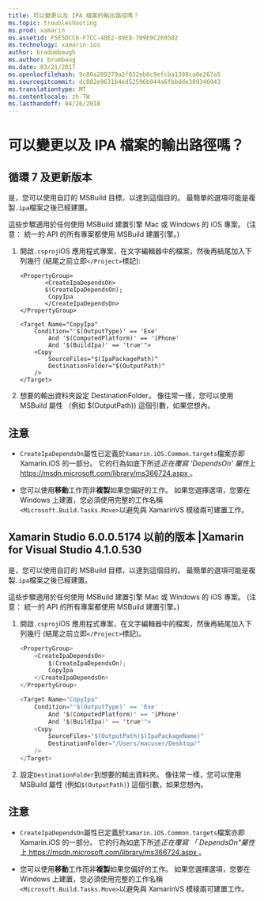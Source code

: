 ```yaml
---
title: 可以變更以及 IPA 檔案的輸出路徑嗎？
ms.topic: troubleshooting
ms.prod: xamarin
ms.assetid: F5E5DCC6-F7CC-48E2-89E8-709E9C269502
ms.technology: xamarin-ios
author: bradumbaugh
ms.author: brumbaug
ms.date: 03/21/2017
ms.openlocfilehash: 9c80a209279a2f032eb6c9efcba1398ca0e267a5
ms.sourcegitcommit: dc882e9631b4ed52596b944a6fbbdde309346943
ms.translationtype: MT
ms.contentlocale: zh-TW
ms.lasthandoff: 04/26/2018
---
```

# <a name="can-i-change-the-output-path-of-the-ipa-file"></a>可以變更以及 IPA 檔案的輸出路徑嗎？

## <a name="for-cycle-7-and-higher"></a>循環 7 及更新版本
是，您可以使用自訂的 MSBuild 目標，以達到這個目的。 最簡單的選項可能是複製`.ipa`檔案之後已經建置。

這些步驟適用於任何使用 MSBuild 建置引擎 Mac 或 Windows 的 iOS 專案。 (注意： 統一的 API 的所有專案都使用 MSBuild 建置引擎。)

1. 開啟`.csproj`iOS 應用程式專案，在文字編輯器中的檔案，然後再結尾加入下列幾行 (結尾之前立即`</Project>`標記):
    
    ```
    <PropertyGroup>
           <CreateIpaDependsOn>
           $(CreateIpaDependsOn);
            CopyIpa
           </CreateIpaDependsOn>
    </PropertyGroup>
    
    <Target Name="CopyIpa"
        Condition="'$(OutputType)' == 'Exe'
            And '$(ComputedPlatform)' == 'iPhone'
            And '$(BuildIpa)' == 'true'">
        <Copy
            SourceFiles="$(IpaPackagePath)"
            DestinationFolder="$(OutputPath)"
        />
    </Target>
    ```

2. 想要的輸出資料夾設定 DestinationFolder。 像往常一樣，您可以使用 MSBuild 屬性 （例如 $(OutputPath)) 這個引數，如果您想內。

## <a name="notes"></a>注意
- `CreateIpaDependsOn`屬性已定義於`Xamarin.iOS.Common.targets`檔案亦即 Xamarin.iOS 的一部分。 它的行為如底下所述*正在覆寫 'DependsOn' 屬性*上[ https://msdn.microsoft.com/library/ms366724.aspx ](https://msdn.microsoft.com/library/ms366724.aspx)。

- 您可以使用**移動**工作而非**複製**如果您偏好的工作。 如果您選擇選項，您要在 Windows 上建置，您必須使用完整的工作名稱`<Microsoft.Build.Tasks.Move>`以避免與 XamarinVS 模稜兩可建置工作。

## <a name="for-versions-before-xamarin-studio-6005174--xamarin-for-visual-studio-410530"></a>Xamarin Studio 6.0.0.5174 以前的版本 |Xamarin for Visual Studio 4.1.0.530

是，您可以使用自訂的 MSBuild 目標，以達到這個目的。 最簡單的選項可能是複製`.ipa`檔案之後已經建置。

這些步驟適用於任何使用 MSBuild 建置引擎 Mac 或 Windows 的 iOS 專案。 (注意： 統一的 API 的所有專案都使用 MSBuild 建置引擎。)

1. 開啟`.csproj`iOS 應用程式專案，在文字編輯器中的檔案，然後再結尾加入下列幾行 (結尾之前立即`</Project>`標記)。

    ```csharp
    <PropertyGroup>
        <CreateIpaDependsOn>
            $(CreateIpaDependsOn);
            CopyIpa
        </CreateIpaDependsOn>
    </PropertyGroup>
    
    <Target Name="CopyIpa"
        Condition="'$(OutputType)' == 'Exe'
            And '$(ComputedPlatform)' == 'iPhone'
            And '$(BuildIpa)' == 'true'">
        <Copy
            SourceFiles="$(OutputPath)$(IpaPackageName)"
            DestinationFolder="/Users/macuser/Desktop/"
        />
    </Target>
    ```

2. 設定`DestinationFolder`到想要的輸出資料夾。 像往常一樣，您可以使用 MSBuild 屬性 (例如`$(OutputPath)`) 這個引數，如果您想內。

## <a name="notes"></a>注意
- `CreateIpaDependsOn`屬性已定義於`Xamarin.iOS.Common.targets`檔案亦即 Xamarin.iOS 的一部分。 它的行為如底下所述*正在覆寫 「 DependsOn"屬性*上[ https://msdn.microsoft.com/library/ms366724.aspx ](https://msdn.microsoft.com/library/ms366724.aspx)。

- 您可以使用**移動**工作而非**複製**如果您偏好的工作。 如果您選擇選項，您要在 Windows 上建置，您必須使用完整的工作名稱`<Microsoft.Build.Tasks.Move>`以避免與 XamarinVS 模稜兩可建置工作。
